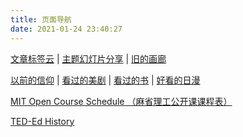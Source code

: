 ```yaml
---
title: 页面导航
date: 2021-01-24 23:40:27
---
```


[文章标签云](/tags) | [主题幻灯片分享](https://slide-share.smallyu.net) | [旧的画廊](http://old-gallery.smallyu.net/)

[以前的信仰](/pages/said-before)
| [看过的美剧](/pages/tv-us)
| [看过的书](/pages/books-read)
| [好看的日漫](/pages/tv-jp)

[MIT Open Course Schedule （麻省理工公开课课程表）](/pages/mit-open-course-schedule)

[TED-Ed History](/pages/ted-ed-history)
